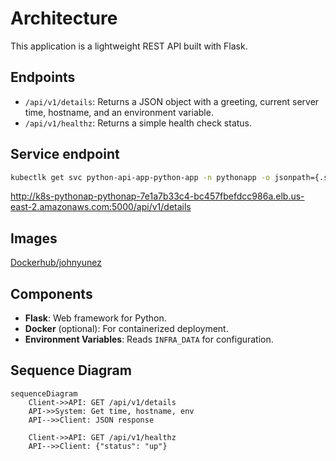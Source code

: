 # Architecture

This application is a lightweight REST API built with Flask.

## Endpoints

- `/api/v1/details`: Returns a JSON object with a greeting, current server time, hostname, and an environment variable.
- `/api/v1/healthz`: Returns a simple health check status.

## Service endpoint

```bash
kubectlk get svc python-api-app-python-app -n pythonapp -o jsonpath={.status.loadBalancer.ingress[0].hostname}
```

http://k8s-pythonap-pythonap-7e1a7b33c4-bc457fbefdcc986a.elb.us-east-2.amazonaws.com:5000/api/v1/details

## Images

[Dockerhub/johnyunez](https://hub.docker.com/repository/docker/johnyunez/python-api-app)

## Components

- **Flask**: Web framework for Python.
- **Docker** (optional): For containerized deployment.
- **Environment Variables**: Reads `INFRA_DATA` for configuration.

## Sequence Diagram

```mermaid
sequenceDiagram
    Client->>API: GET /api/v1/details
    API->>System: Get time, hostname, env
    API-->>Client: JSON response

    Client->>API: GET /api/v1/healthz
    API-->>Client: {"status": "up"}
```